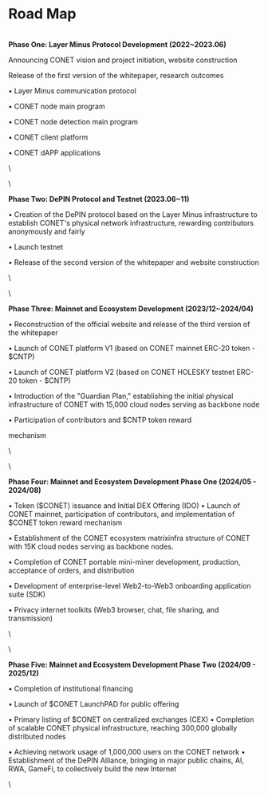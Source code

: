 # Road Map

\
**Phase One: Layer Minus Protocol Development  (2022\~2023.06)**&#x20;

Announcing CONET vision and project initiation, website construction&#x20;

Release of the first version of the whitepaper, research outcomes&#x20;

• Layer Minus communication protocol&#x20;

• CONET node main program&#x20;

• CONET node detection main program&#x20;

• CONET client platform&#x20;

• CONET dAPP applications&#x20;

\


\


**Phase Two: DePIN Protocol and Testnet  (2023.06\~11)**&#x20;

• Creation of the DePIN protocol based on  the Layer Minus infrastructure to  establish CONET's physical network  infrastructure, rewarding contributors  anonymously and fairly&#x20;

• Launch testnet&#x20;

• Release of the second version of the whitepaper and website construction&#x20;

\


\


**Phase Three: Mainnet and Ecosystem Development (2023/12\~2024/04)**&#x20;

• Reconstruction of the official website and release of the third  version of the whitepaper&#x20;

• Launch of CONET platform V1 (based on CONET mainnet  ERC-20 token - $CNTP)&#x20;

• Launch of CONET platform V2 (based on CONET HOLESKY testnet  ERC-20 token - $CNTP)&#x20;

• Introduction of the "Guardian Plan," establishing the initial  physical infrastructure of CONET with 15,000 cloud nodes  serving as backbone node&#x20;

• Participation of contributors and $CNTP token reward &#x20;

mechanism&#x20;

\


\


**Phase Four: Mainnet and Ecosystem Development  Phase One (2024/05 - 2024/08)**&#x20;

• Token ($CONET) issuance and Initial DEX Offering (IDO) • Launch of CONET mainnet, participation of contributors,  and implementation of $CONET token reward mechanism &#x20;

• Establishment of the CONET ecosystem matrixinfra structure of CONET with 15K cloud nodes serving as backbone nodes.&#x20;

• Completion of CONET portable mini-miner development,  production, acceptance of orders, and distribution&#x20;

• Development of enterprise-level Web2-to-Web3  onboarding application suite (SDK)&#x20;

• Privacy internet toolkits (Web3 browser, chat, file  sharing, and transmission)&#x20;

\


\


**Phase Five: Mainnet and Ecosystem Development Phase Two  (2024/09 - 2025/12)**&#x20;

• Completion of institutional financing&#x20;

• Launch of $CONET LaunchPAD for public offering&#x20;

• Primary listing of $CONET on centralized exchanges (CEX) • Completion of scalable CONET physical infrastructure, reaching  300,000 globally distributed nodes&#x20;

• Achieving network usage of 1,000,000 users on the CONET network • Establishment of the DePIN Alliance, bringing in major public chains,  AI, RWA, GameFi, to collectively build the new Internet&#x20;

\
